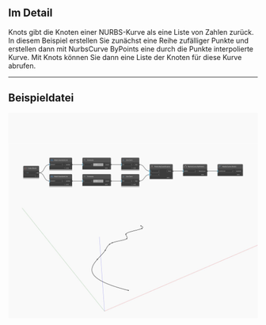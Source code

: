 ## Im Detail
Knots gibt die Knoten einer NURBS-Kurve als eine Liste von Zahlen zurück. In diesem Beispiel erstellen Sie zunächst eine Reihe zufälliger Punkte und erstellen dann mit NurbsCurve ByPoints eine durch die Punkte interpolierte Kurve. Mit Knots können Sie dann eine Liste der Knoten für diese Kurve abrufen.
___
## Beispieldatei

![Knots](./Autodesk.DesignScript.Geometry.NurbsCurve.Knots_img.jpg)


